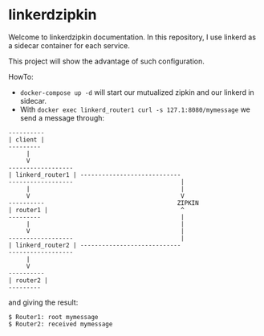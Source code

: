 # linkerdzipkin

Welcome to linkerdzipkin documentation. In this repository, I use linkerd as a sidecar container for each service. 

This project will show the advantage of such configuration.


HowTo:
* ```docker-compose up -d``` will start our mutualized zipkin and our linkerd in sidecar.
* With ```docker exec linkerd_router1 curl -s 127.1:8080/mymessage``` we send a message through:

```
----------
| client |
---------
     |
     V
------------------
| linkerd_router1 | ----------------------------
------------------                              |
     |                                          |
     V                                          V
----------                                     ZIPKIN
| router1 |                                     ^
---------                                       |
     |                                          |
     V                                          |
------------------                              |
| linkerd_router2 | ----------------------------
------------------
     | 
     V
----------
| router2 |
---------
```

and giving the result:

```
$ Router1: root mymessage
$ Router2: received mymessage
```